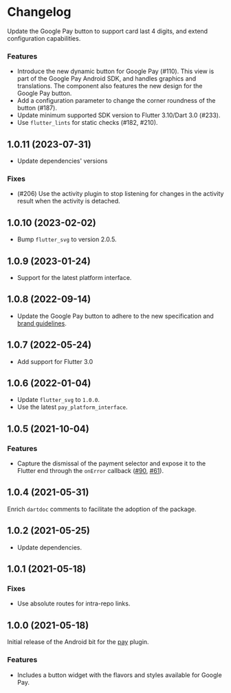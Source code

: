 # Changelog

Update the Google Pay button to support card last 4 digits, and extend configuration capabilities.

### Features

* Introduce the new dynamic button for Google Pay (#110). This view is part of the Google Pay Android SDK, and handles graphics and translations. The component also features the new design for the Google Pay button.
* Add a configuration parameter to change the corner roundness of the button (#187).
* Update minimum supported SDK version to Flutter 3.10/Dart 3.0 (#233).
* Use `flutter_lints` for static checks (#182, #210).

## 1.0.11 (2023-07-31)

* Update dependencies' versions

### Fixes

* (#206) Use the activity plugin to stop listening for changes in the activity result when the activity is detached.

## 1.0.10 (2023-02-02)

* Bump `flutter_svg` to version 2.0.5.

## 1.0.9 (2023-01-24)

* Support for the latest platform interface.

## 1.0.8 (2022-09-14)

* Update the Google Pay button to adhere to the new specification and [brand guidelines](https://developers.google.com/pay/api/android/guides/brand-guidelines).

## 1.0.7 (2022-05-24)

* Add support for Flutter 3.0

## 1.0.6 (2022-01-04)

* Update `flutter_svg` to `1.0.0`.
* Use the latest `pay_platform_interface`.

## 1.0.5 (2021-10-04)

### Features
* Capture the dismissal of the payment selector and expose it to the Flutter end through the `onError` callback ([#90](https://github.com/google-pay/flutter-plugin/issues/90), [#61](https://github.com/google-pay/flutter-plugin/issues/61)).

## 1.0.4 (2021-05-31)
Enrich `dartdoc` comments to facilitate the adoption of the package.

## 1.0.2 (2021-05-25)

* Update dependencies.

## 1.0.1 (2021-05-18)

### Fixes

* Use absolute routes for intra-repo links.

## 1.0.0 (2021-05-18)
Initial release of the Android bit for the [pay](https://pub.dev/packages/pay) plugin.

### Features

* Includes a button widget with the flavors and styles available for Google Pay.
